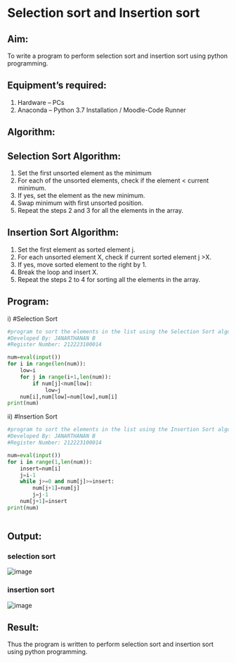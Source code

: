 # Selection sort and Insertion sort
## Aim:
To write a program to perform selection sort and insertion sort using python programming.
## Equipment’s required:
1.	Hardware – PCs
2.	Anaconda – Python 3.7 Installation / Moodle-Code Runner
## Algorithm:
## Selection Sort Algorithm:
1.	Set the first unsorted element as the minimum
2.	For each of the unsorted elements, check if the element < current minimum.
3.	If yes, set the element as the new minimum.
4.	Swap minimum with first unsorted position.
5.	Repeat the steps 2 and 3 for all the elements in the array.
## Insertion Sort Algorithm:
1.	Set the first element as sorted element j.
2.	For each unsorted element X, check if current sorted element j >X.
3.	If yes, move sorted element to the right by 1.
4.	Break the loop and insert X.
5.	Repeat the steps 2 to 4 for sorting all the elements in the array.
## Program:
i)	#Selection Sort
```python
#program to sort the elements in the list using the Selection Sort algorithm.
#Developed By: JANARTHANAN B
#Register Number: 212223100014

num=eval(input())
for i in range(len(num)):
    low=i
    for j in range(i+1,len(num)):
        if num[j]<num[low]:
            low=j
    num[i],num[low]=num[low],num[i]
print(num)

```
ii)	#Insertion Sort
```python
#program to sort the elements in the list using the Insertion Sort algorithm.
#Developed By: JANARTHANAN B
#Register Number: 212223100014

num=eval(input())
for i in range(1,len(num)):
    insert=num[i]
    j=i-1
    while j>=0 and num[j]>=insert:
        num[j+1]=num[j]
        j=j-1
    num[j+1]=insert
print(num)
        

```

## Output:
### selection sort
![image](https://github.com/jokerjana/Sorting-Algorithms/assets/147173630/4beacafe-a2d0-4145-8452-af206ce847ae)
### insertion sort
![image](https://github.com/jokerjana/Sorting-Algorithms/assets/147173630/a7e1e288-f7b2-4443-8a78-55610444d55a)
## Result:
Thus the program is written to perform selection sort and insertion sort using python programming.
